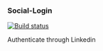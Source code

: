 ### Social-Login
[![Build status](https://travis-ci.org/karan6190/Social-Login)](https://travis-ci.org/karan6190/Social-Login)

Authenticate through Linkedin

